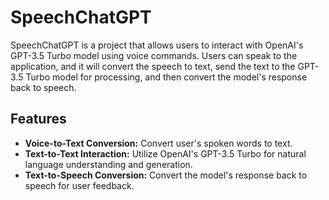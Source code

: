 # SpeechChatGPT

SpeechChatGPT is a project that allows users to interact with OpenAI's GPT-3.5 Turbo model using voice commands. Users can speak to the application, and it will convert the speech to text, send the text to the GPT-3.5 Turbo model for processing, and then convert the model's response back to speech.

## Features

- **Voice-to-Text Conversion:** Convert user's spoken words to text.
- **Text-to-Text Interaction:** Utilize OpenAI's GPT-3.5 Turbo for natural language understanding and generation.
- **Text-to-Speech Conversion:** Convert the model's response back to speech for user feedback.

